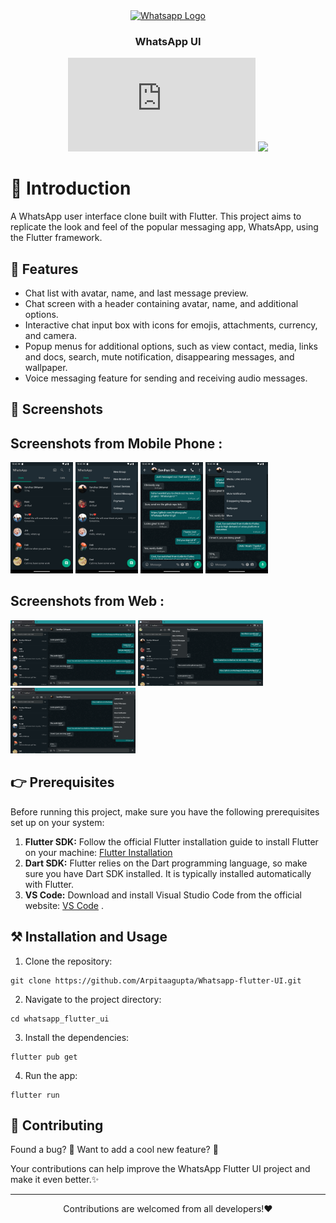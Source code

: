 <div align="center">
  <a href="[https://hoppscotch.io](https://www.whatsapp.com/)">
    <img
      src="https://encrypted-tbn0.gstatic.com/images?q=tbn:ANd9GcRFwAS6AepQ6RFVVdr_fhbHLFXKTaDe0bgYVJC3bEvAc5FFcTjcMEWbxQF0LTeQmpwPITY&usqp=CAU"
      alt="Whatsapp Logo"
      height="84"
    />
  </a>
  <br />
  <p>
    <h3>
      <b>
        WhatsApp UI
      </b>
    </h3>
  </p>

[![License](https://github.com/Arpitaagupta/Whatsapp-flutter-UI/blob/main/CODE_OF_CONDUCT.md)](https://opensource.org/licenses/MIT)   <a href="CODE_OF_CONDUCT.md" alt="Contributions welcome">
    <img src="https://img.shields.io/badge/Contributions-Welcome-brightgreen?logo=github" /></a>
    
</div>

# 🌟 Introduction
A WhatsApp user interface clone built with Flutter. This project aims to replicate the look and feel of the popular messaging app, WhatsApp, using the Flutter framework.

## 🚀 Features

- Chat list with avatar, name, and last message preview.
- Chat screen with a header containing avatar, name, and additional options.
- Interactive chat input box with icons for emojis, attachments, currency, and camera.
- Popup menus for additional options, such as view contact, media, links and docs, search, mute notification, disappearing messages, and wallpaper.
- Voice messaging feature for sending and receiving audio messages.

## 📸 Screenshots

## Screenshots from Mobile Phone :
<img src="Screenshots/Screenshot-1.png" width="100" alt="Screenshot-1">  <img src="Screenshots/Screenshot-2.png" width="100" alt="Screenshot-2">  <img src="Screenshots/Screenshot-3.png" width="100" alt="Screenshot-3">  <img src="Screenshots/Screenshot-4.png" width="100" alt="Screenshot-4">

## Screenshots from Web :
<img src="Screenshots/Screenshot-5.png" width="200" alt="Screenshot-5"> 
<img src="Screenshots/Screenshot-6.png" width="200" alt="Screenshot-6">
<img src="Screenshots/Screenshot-7.png" width="200" alt="Screenshot-7">



## 👉 Prerequisites

Before running this project, make sure you have the following prerequisites set up on your system:
1. **Flutter SDK:** Follow the official Flutter installation guide to install Flutter on your machine: [Flutter Installation](https://flutter.dev/docs/get-started/install)
2. **Dart SDK:** Flutter relies on the Dart programming language, so make sure you have Dart SDK installed. It is typically installed automatically with Flutter.
3. **VS Code:** Download and install Visual Studio Code from the official website: [VS Code](https://code.visualstudio.com/) .

## ⚒️ Installation and Usage

1. Clone the repository:
``` 
git clone https://github.com/Arpitaagupta/Whatsapp-flutter-UI.git 
```

2. Navigate to the project directory:
``` 
cd whatsapp_flutter_ui
```

3. Install the dependencies:
```
flutter pub get
```

4. Run the app:
```
flutter run
```

## 🤝 Contributing

Found a bug? 🐛
Want to add a cool new feature? 🤔

Your contributions can help improve the WhatsApp Flutter UI project and make it even better.✨

<hr>
<p align="center">
Contributions  are welcomed from all developers!❤️
</p>